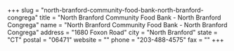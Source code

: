+++
slug = "north-branford-community-food-bank-north-branford-congrega"
title = "North Branford Community Food Bank - North Branford Congrega"
name = "North Branford Community Food Bank - North Branford Congrega"
address = "1680 Foxon Road"
city = "North Branford"
state = "CT"
postal = "06471"
website = ""
phone = "203-488-4575"
fax = ""
+++

